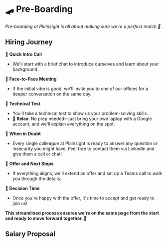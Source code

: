 # 🛹 Pre-Boarding 

_Pre-boarding at Plainsight is all about making sure we're a perfect match 🤝._


## Hiring Journey

🚀 **Quick Intro Call**  
  - We'll start with a brief chat to introduce ourselves and learn about your background.

🚀 **Face-to-Face Meeting**  
  - If the initial vibe is good, we'll invite you to one of our offices for a deeper conversation on the same day.

🚀 **Technical Test**  
  - You'll take a technical test to show us your problem-solving skills.
  - 🧘 **Relax**: No prep needed—just bring your own laptop with a Google account, and we'll explain everything on the spot.

🚀 **When in Doubt**  
  - Every single colleague at Plainsight is ready to answer any question or insecurity you might have. Feel free to contact them via LinkedIn and give them a call or chat!

🚀 **Offer and Next Steps**  
  - If everything aligns, we'll extend an offer and set up a Teams call to walk you through the details.

🚀 **Decision Time**  
  - Once you're happy with the offer, it's time to accept and get ready to join us!

**This streamlined process ensures we're on the same page from the start and ready to move forward together. 🙌**


## Salary Proposal
